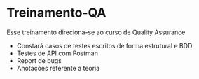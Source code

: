 # Treinamento-QA
Esse treinamento direciona-se ao curso de Quality Assurance
- Constará casos de testes escritos de forma estrutural e BDD
- Testes de API com Postman
- Report de bugs
- Anotações referente a teoria
